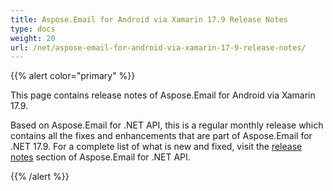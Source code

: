 ```yaml
---
title: Aspose.Email for Android via Xamarin 17.9 Release Notes
type: docs
weight: 20
url: /net/aspose-email-for-android-via-xamarin-17-9-release-notes/
---
```



{{% alert color="primary" %}} 

This page contains release notes of Aspose.Email for Android via Xamarin 17.9.

Based on Aspose.Email for .NET API, this is a regular monthly release which contains all the fixes and enhancements that are part of Aspose.Email for .NET 17.9. For a complete list of what is new and fixed, visit the [release notes](/email/net/aspose-email-for-net-17-9-release-notes/) section of Aspose.Email for .NET API.

{{% /alert %}}
